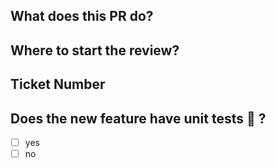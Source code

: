 ## What does this PR do?

## Where to start the review?

## Ticket Number

## Does the new feature have unit tests 🧪 ?
- [ ] yes
- [ ] no